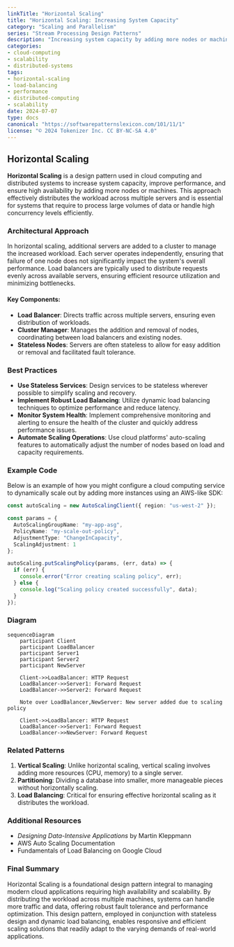 ```yaml
---
linkTitle: "Horizontal Scaling"
title: "Horizontal Scaling: Increasing System Capacity"
category: "Scaling and Parallelism"
series: "Stream Processing Design Patterns"
description: "Increasing system capacity by adding more nodes or machines to the cluster, distributing the workload across multiple servers."
categories:
- cloud-computing
- scalability
- distributed-systems
tags:
- horizontal-scaling
- load-balancing
- performance
- distributed-computing
- scalability
date: 2024-07-07
type: docs
canonical: "https://softwarepatternslexicon.com/101/11/1"
license: "© 2024 Tokenizer Inc. CC BY-NC-SA 4.0"
---
```


## Horizontal Scaling

**Horizontal Scaling** is a design pattern used in cloud computing and distributed systems to increase system capacity, improve performance, and ensure high availability by adding more nodes or machines. This approach effectively distributes the workload across multiple servers and is essential for systems that require to process large volumes of data or handle high concurrency levels efficiently.

### Architectural Approach

In horizontal scaling, additional servers are added to a cluster to manage the increased workload. Each server operates independently, ensuring that failure of one node does not significantly impact the system's overall performance. Load balancers are typically used to distribute requests evenly across available servers, ensuring efficient resource utilization and minimizing bottlenecks.

#### Key Components:

- **Load Balancer**: Directs traffic across multiple servers, ensuring even distribution of workloads.
- **Cluster Manager**: Manages the addition and removal of nodes, coordinating between load balancers and existing nodes.
- **Stateless Nodes**: Servers are often stateless to allow for easy addition or removal and facilitated fault tolerance.

### Best Practices

- **Use Stateless Services**: Design services to be stateless wherever possible to simplify scaling and recovery.
- **Implement Robust Load Balancing**: Utilize dynamic load balancing techniques to optimize performance and reduce latency.
- **Monitor System Health**: Implement comprehensive monitoring and alerting to ensure the health of the cluster and quickly address performance issues.
- **Automate Scaling Operations**: Use cloud platforms' auto-scaling features to automatically adjust the number of nodes based on load and capacity requirements.

### Example Code

Below is an example of how you might configure a cloud computing service to dynamically scale out by adding more instances using an AWS-like SDK:

```typescript
const autoScaling = new AutoScalingClient({ region: "us-west-2" });

const params = {
  AutoScalingGroupName: "my-app-asg",
  PolicyName: "my-scale-out-policy",
  AdjustmentType: "ChangeInCapacity",
  ScalingAdjustment: 1
};

autoScaling.putScalingPolicy(params, (err, data) => {
  if (err) {
    console.error("Error creating scaling policy", err);
  } else {
    console.log("Scaling policy created successfully", data);
  }
});
```

### Diagram

```mermaid
sequenceDiagram
    participant Client
    participant LoadBalancer
    participant Server1
    participant Server2
    participant NewServer
    
    Client->>LoadBalancer: HTTP Request
    LoadBalancer->>Server1: Forward Request
    LoadBalancer->>Server2: Forward Request
    
    Note over LoadBalancer,NewServer: New server added due to scaling policy

    Client->>LoadBalancer: HTTP Request
    LoadBalancer->>Server1: Forward Request
    LoadBalancer->>NewServer: Forward Request
```

### Related Patterns

1. **Vertical Scaling**: Unlike horizontal scaling, vertical scaling involves adding more resources (CPU, memory) to a single server.
2. **Partitioning**: Dividing a database into smaller, more manageable pieces without horizontally scaling.
3. **Load Balancing**: Critical for ensuring effective horizontal scaling as it distributes the workload.

### Additional Resources

- *Designing Data-Intensive Applications* by Martin Kleppmann
- AWS Auto Scaling Documentation
- Fundamentals of Load Balancing on Google Cloud

### Final Summary

Horizontal Scaling is a foundational design pattern integral to managing modern cloud applications requiring high availability and scalability. By distributing the workload across multiple machines, systems can handle more traffic and data, offering robust fault tolerance and performance optimization. This design pattern, employed in conjunction with stateless design and dynamic load balancing, enables responsive and efficient scaling solutions that readily adapt to the varying demands of real-world applications.
